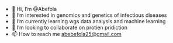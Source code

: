 - 👋 Hi, I’m @Abefola
- 👀 I’m interested in genomics and genetics of infectious diseases
- 🌱 I’m currently learning wgs data analysis and machine learning
- 💞️ I’m looking to collaborate on protien pridiction 
- 📫 How to reach me abebefola25@gmail.com

<!---
Abefola/Abefola is a ✨ special ✨ repository because its `README.md` (this file) appears on your GitHub profile.
You can click the Preview link to take a look at your changes.
--->

